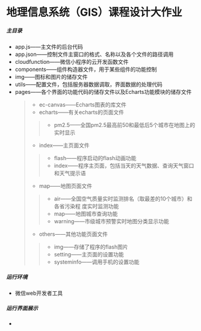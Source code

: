 # 地理信息系统（GIS）课程设计大作业
##### 主目录
* app.js——主文件的后台代码
* app.json——控制文件主窗口的格式、名称以及各个文件的路径调用
* cloudfunction——微信小程序的云开发函数文件
* components——组件构造器文件，用于某些组件的功能控制
* img——图标和图片的储存文件
* utils——配置文件，包括服务器数据调取，界面数据的处理代码
* pages——各个界面的功能代码的储存文件以及Echarts功能模块的储存文件
  >* ec-canvas——Echarts图表的库文件
  >* echarts——有关echarts的页面文件
    >>* pm2.5——全国pm2.5最高前50和最低后5个城市在地图上的实时显示
  >* index——主页面文件
    >>* flash——程序启动的flash动画功能
    >>* index——程序主页面，包括当天的天气数据、查询天气窗口和天气提示语
  >* map——地图页面文件
    >>* air——全国空气质量实时监测排名（取最差的10个城市）和各省污染程	度实时监测功能
    >>* map——地图城市查询功能
    >>* warning——市级城市预警实时地图分类显示功能
  >* others——其他功能页面文件
    >>* img——存储了程序的flash图片
    >>* setting——主页面的设置功能
    >>* systeminfo——调用手机的设置功能
  
##### 运行环境
* 微信web开发者工具

##### 运行界面展示
* 
